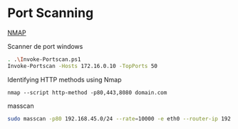 # Port Scanning

[NMAP](./NMAP.md)

Scanner de port windows

```sh
. .\Invoke-Portscan.ps1
Invoke-Portscan -Hosts 172.16.0.10 -TopPorts 50
```

Identifying HTTP methods using Nmap

```
nmap --script http-method -p80,443,8080 domain.com
```


masscan

```sh
sudo masscan -p80 192.168.45.0/24 --rate=10000 -e eth0 --router-ip 192.168.45.1
```